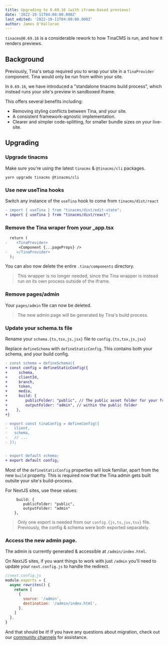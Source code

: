 ```yaml
---
title: Upgrading to 0.69.16 (with iframe-based previews)
date: '2022-10-11T04:00:00.000Z'
last_edited: '2022-10-11T04:00:00.000Z'
author: James O'Halloran
---
```


`tinacms@0.69.16` is a considerable rework to how TinaCMS is run, and how it renders previews.

## Background

Previously, Tina's setup required you to wrap your site in a `TinaProvider` component. Tina would only be run from within your site.

In `0.69.16`, we have introduced a "standalone tinacms build process", which instead runs your site's preview in sandboxed iframe.

This offers several benefits including:

- Removing styling conflicts between Tina, and your site.
- A consistent framework-agnostic implementation.
- Clearer and simpler code-splitting, for smaller bundle sizes on your live-site.

## Upgrading

### Upgrade tinacms

Make sure you're using the latest `tinacms` & `@tinacms/cli` packages.

```
yarn upgrade tinacms @tinacms/cli
```

### Use new useTina hooks

Switch any instance of the `useTina` hook to come from `tinacms/dist/react`

```diff
- import { useTina } from "tinacms/dist/edit-state";
+ import { useTina } from "tinacms/dist/react";
```

### Remove the Tina wraper from your \_app.tsx

```diff
  return (
-    <TinaProvider>
      <Component {...pageProps} />
-    </TinaProvider>
  );
```

You can also now delete the entire `.tina/components` directory.

> This wrapper is no longer needed, since the Tina wrapper is instead run on its own process outside of the iframe.

### Remove pages/admin

Your `pages/admin` file can now be deleted.

> The new admin page will be generated by Tina's build process.

### Update your schema.ts file

Rename your `schema.{ts,tsx,js,jsx}` file to `config.{ts,tsx,js,jsx}`

Replace `defineSchema` with `defineStaticConfig`. This contains both your schema, and your build config.

```diff
- const schema = defineSchema({
+ const config = defineStaticConfig({
+     schema,
+     clientId,
+     branch,
+     token,
+     media,
+     build: {
+        publicFolder: "public", // The public asset folder for your framework
+        outputFolder: "admin", // within the public folder
+    },
+}

- export const tinaConfig = defineConfig({
-   client,
-   schema,
-   // ...
- });


- export default schema;
+ export default config;
```

Most of the `defineStaticConfig` properties will look familiar, apart from the new `build` property. This is required now that the Tina admin gets built outsite your site's build-process.

For NextJS sites, use these values:

```
     build: {
        publicFolder: "public",
        outputFolder: "admin"
    },
```

> Only one export is needed from our `config.{js,ts,jsx,tsx}` file. Previously, the config & schema were both exported separately.

### Access the new admin page.

The admin is currently generated & accessible at `/admin/index.html`.

On NextJS sites, if you want things to work with just `/admin` you'll need to update your `next.config.js` to handle the redirect.

```js
//next.config.js
module.exports = {
  async rewrites() {
    return [
      {
        source: '/admin',
        destination: '/admin/index.html',
      },
    ]
  },
}
```

And that should be it! If you have any questions about migration, check out our [ community channels](/community/) for assistance.
